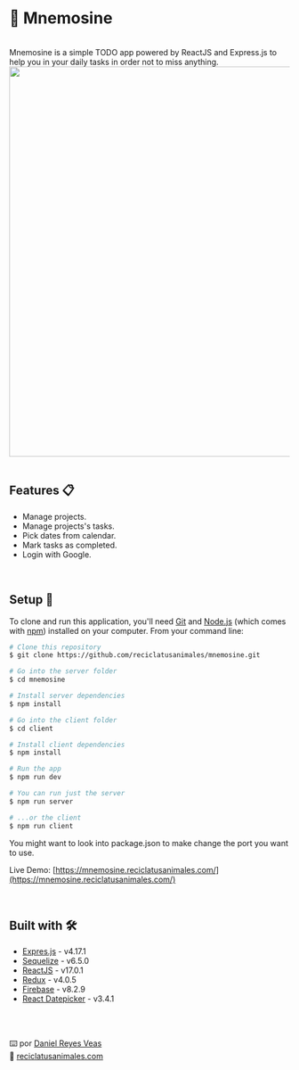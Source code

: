 # 📅 Mnemosine

<br />
Mnemosine is a simple TODO app powered by ReactJS and Express.js to help you in your daily tasks in order not to miss anything.

<br />

<div align="center"><img src="https://resources.reciclatusanimales.com/image/mnemosine.png" width=700></div>

<br />

## Features 📋
* Manage projects.
* Manage projects's tasks.
* Pick dates from calendar.
* Mark tasks as completed.
* Login with Google.

<br />

## Setup 🚀

To clone and run this application, you'll need [Git](https://git-scm.com) and [Node.js](https://nodejs.org/en/download/) (which comes with [npm](http://npmjs.com)) installed on your computer. From your command line:

```bash
# Clone this repository
$ git clone https://github.com/reciclatusanimales/mnemosine.git

# Go into the server folder
$ cd mnemosine

# Install server dependencies
$ npm install

# Go into the client folder
$ cd client

# Install client dependencies
$ npm install

# Run the app
$ npm run dev

# You can run just the server
$ npm run server

# ...or the client
$ npm run client
```

You might want to look into package.json to make change the port you want to use.

Live Demo: [https://mnemosine.reciclatusanimales.com/](https://mnemosine.reciclatusanimales.com/)

<br />

## Built with 🛠️

-   [Expres.js](http://www.dropwizard.io/1.0.2/docs/) - v4.17.1
-   [Sequelize](http://www.dropwizard.io/1.0.2/docs/) - v6.5.0
-   [ReactJS](http://www.dropwizard.io/1.0.2/docs/) - v17.0.1
-   [Redux](http://www.dropwizard.io/1.0.2/docs/) - v4.0.5
-   [Firebase](http://www.dropwizard.io/1.0.2/docs/) - v8.2.9
-   [React Datepicker](http://www.dropwizard.io/1.0.2/docs/) - v3.4.1

<br />
<br />

⌨️ por <a href="https://github.com/danielreyesveas">Daniel Reyes Veas</a>
<br />
💾 <a href="https://reciclatusanimales.com">reciclatusanimales.com</a>
<br />
<br />
